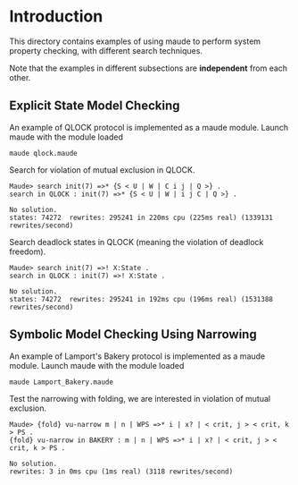 # Introduction

This directory contains examples of using maude to perform system property checking, with different search techniques. 

Note that the examples in different subsections are **independent** from each other.

## Explicit State Model Checking
An example of QLOCK protocol is implemented as a maude module. Launch maude with the module loaded

```
maude qlock.maude
```

Search for violation of mutual exclusion in QLOCK.

```
Maude> search init(7) =>* {S < U | W | C i j | Q >} .
search in QLOCK : init(7) =>* {S < U | W | i j C | Q >} .

No solution.
states: 74272  rewrites: 295241 in 220ms cpu (225ms real) (1339131 rewrites/second)
```

Search deadlock states in QLOCK (meaning the violation of deadlock freedom).

```
Maude> search init(7) =>! X:State .
search in QLOCK : init(7) =>! X:State . 

No solution.
states: 74272  rewrites: 295241 in 192ms cpu (196ms real) (1531388 rewrites/second)    
```

## Symbolic Model Checking Using Narrowing
An example of Lamport's Bakery protocol is implemented as a maude module. Launch maude with the module loaded

```
maude Lamport_Bakery.maude
```

Test the narrowing with folding, we are interested in violation of mutual exclusion.

```
Maude> {fold} vu-narrow m | n | WPS =>* i | x? | < crit, j > < crit, k > PS .
{fold} vu-narrow in BAKERY : m | n | WPS =>* i | x? | < crit, j > < crit, k > PS .

No solution.
rewrites: 3 in 0ms cpu (1ms real) (3118 rewrites/second)        
```
